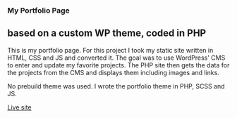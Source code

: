 ### My Portfolio Page
## based on a custom WP theme, coded in PHP

This is my portfolio page. For this project I took my static site written in HTML, CSS and JS and converted it. The goal was to use WordPress' CMS to enter and update my favorite projects.
The PHP site then gets the data for the projects from the CMS and displays them including images and links.

No prebuild theme was used. I wrote the portfolio theme in PHP, SCSS and JS.

[Live site](https://mendoza256.xyz "Mendoza256 Portfolio")
